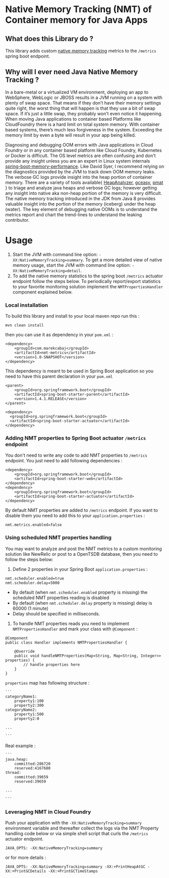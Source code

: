 ﻿#  Native Memory Tracking (NMT) of Container memory for Java Apps

## What does this Library do ?
This library adds custom [native memory tracking](https://docs.oracle.com/javase/8/docs/technotes/guides/troubleshoot/tooldescr007.html) metrics to the `/metrics` spring boot endpoint.  

## Why will I ever need Java Native Memory Tracking ?

In a bare-metal  or a virtualized VM environment, deploying an app to WebSphere, WebLogic or JBOSS results in a JVM running on a system with plenty of swap space. That means if they don’t have their memory settings quite right, the worst thing that will happen is that they use a bit of swap space. If it’s just a little swap, they probably won’t even notice it happening. When moving Java applications to container based Platforms like CloudFoundry there is a hard limit on total system memory. With container based systems, there’s much less forgiveness in the system. Exceeding the memory limit by even a byte will result in your app being killed.

Diagnosing and debugging OOM errors with Java applications in Cloud Foundry or in any container based platform like Cloud Foundry, Kubernetes or Docker is difficult. The OS level metrics are often confusing and don't provide any insight unless you are an expert in Linux system internals [spring-boot-memory-performance](https://spring.io/blog/2015/12/10/spring-boot-memory-performance). Like David Syer, I recommend relying on the diagnostics provided by the JVM to track down OOM memory leaks. The verbose GC logs provide insight into the heap portion of container memory. There are a variety of tools available{ [HeapAnalyzer](http://www.eclipse.org/mat/), [gceasy](http://gceasy.io/), [pmat](http://ibm.co/1pUjktc) } to triage and analyze java heaps and verbose GC logs; however getting any insight into native aka non-heap portion of the memory is very difficult.  The native memory tracking introduced in the JDK from Java 8 provides valuable insight into the portion of the memory (iceberg) under the heap (water).  The key element of debugging native OOMs is to understand the metrics report and chart the trend-lines to understand the leaking contributor.

# Usage

1. Start the JVM with command line option: `-XX:NativeMemoryTracking=summary`. To get a more detailed view of native memory usage, start the JVM with command line option: `-XX:NativeMemoryTracking=detail`.
2. To add the native memory statistics to the spring boot `/metrics` actuator endpoint follow the steps below. To periodically report/export statistics to your favorite monitoring solution implement the  `NMTPropertiesHandler` component explained below.

### Local installation

To build this library and install to your local maven repo run this :

```
mvn clean install
```

then you can use it as dependency in your `pom.xml` :

```
<dependency>
    <groupId>com.marekcabaj</groupId>
    <artifactId>nmt-metrics</artifactId>
    <version>1.0-SNAPSHOT</version>
</dependency>
```

This dependency is meant to be used in Spring Boot application so you need to have this parent declaration in your `pom.xml`

```
<parent>
    <groupId>org.springframework.boot</groupId>
    <artifactId>spring-boot-starter-parent</artifactId>
    <version>1.4.1.RELEASE</version>
</parent>

<dependency>
  <groupId>org.springframework.boot</groupId>
  <artifactId>spring-boot-starter-actuator</artifactId>
</dependency>

```

### Adding NMT properties to Spring Boot actuator `/metrics` endpoint

You don't need to write any code to add NMT properties to `/metrics` endpoint. You just need to add following dependencies :

```
<dependency>
    <groupId>org.springframework.boot</groupId>
    <artifactId>spring-boot-starter-web</artifactId>
</dependency>
<dependency>
    <groupId>org.springframework.boot</groupId>
    <artifactId>spring-boot-starter-actuator</artifactId>
</dependency>
```

By default NMT properties are added to `/metrics` endpoint. If you want to disable them you need to add this to your `application.properties` :

```
nmt.metrics.enabled=false
```


### Using scheduled NMT properties handling

You may want to analyze and post the NMT metrics to a  custom monitoring solution like NewRelic or post to a OpenTSDB database, then you need to follow the steps below:

1. Define 2 properties in your Spring Boot `application.properties` :

  ```
  nmt.scheduler.enabled=true
  nmt.scheduler.delay=5000
  ```

  * By default (when `nmt.scheduler.enabled` property is missing) the scheduled NMT properties reading is disabled
  * By default (when `nmt.scheduler.delay` property is missing) delay is 60000 (1 minute)
  * Delay should be specified in milliseconds.

1. To handle NMT properties reads you need to implement `NMTPropertiesHandler` and mark your class with `@Component` :

  ```
  @Component
  public class Handler implements NMTPropertiesHandler {

      @Override
      public void handleNMTProperties(Map<String, Map<String, Integer>> properties) {
          // handle properties here
      }
  }
  ```

  `properties` map has following structure :

    ```
    categoryName1:
    	property1:100
    	property2:300
    categoryName2:
    	property1:500
    	property2:0

    ...

    ```

  Real example :

    ```
    java.heap:
    	committed:286720
    	reserved:4167680
    thread:
    	committed:39659
    	reserved:39659

    ...

    ```

### Leveraging NMT in Cloud Foundry

Push your application with the `-XX:NativeMemoryTracking=summary` environment variable and thereafter collect the logs via the NMT Property handling code below or via simple shell script that curls the `/metrics` actuator endpoint.

`JAVA_OPTS: -XX:NativeMemoryTracking=summary`

or for more details :

`JAVA_OPTS: -XX:NativeMemoryTracking=summary -XX:+PrintHeapAtGC -XX:+PrintGCDetails -XX:+PrintGCTimeStamps`
